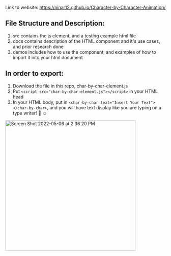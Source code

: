 Link to website: https://ninar12.github.io/Character-by-Character-Animation/

## File Structure and Description:

1. src contains the js element, and a testing example html file
2. docs contains description of the HTML component and it's use cases, and prior research done
3. demos includes how to use the component, and examples of how to import it into your html document

## In order to export:

1. Download the file in this repo, char-by-char-element.js
2. Put `<script src="char-by-char-element.js"></script>` in your HTML head
3. In your HTML body, put in `<char-by-char text="Insert Your Text"></char-by-char>`, and you will have text display like you are typing on a type writer! 💯 ☺️



<img width="409" alt="Screen Shot 2022-05-06 at 2 36 20 PM" src="https://user-images.githubusercontent.com/59401357/167198102-378d8e2f-6e6e-471f-8849-05bffb984e04.png">

